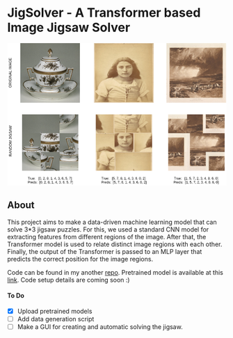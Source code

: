 # JigSolver - A Transformer based Image Jigsaw Solver
![sample](jigsaw_sample.png "Sample of Model Predictions")


## About
This project aims to make a data-driven machine learning model that can solve 3\*3 jigsaw puzzles. For this, we used a standard CNN model for extracting features from different regions of the image. After that, the Transformer model is used to relate distinct image regions with each other. Finally, the output of the Transformer is passed to an MLP layer that predicts the correct position for the image regions. 

Code can be found in my another [repo](https://github.com/i-m-vivek/deep-learning-mini_projects/blob/master/VGG_MET_Image_Jigsaw_Solver_with_Transformer_3_3_v1_0.ipynb). Pretrained model is available at this [link](https://drive.google.com/file/d/1WUTiIvY0B3CH9GBXIociUa53DdIUiyo9/view?usp=sharing). Code setup details are coming soon :) 

#### To Do 
- [x] Upload pretrained models
- [ ] Add data generation script
- [ ] Make a GUI for creating and automatic solving the  jigsaw. 

